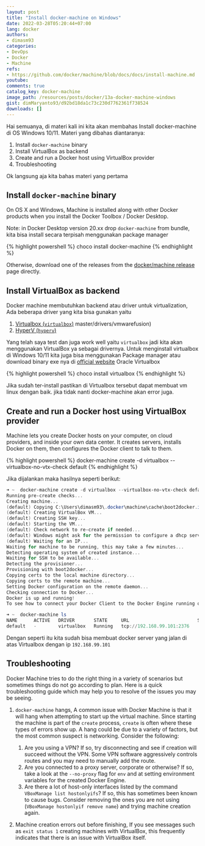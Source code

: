 ```yaml
---
layout: post
title: "Install docker-machine on Windows"
date: 2022-03-28T05:20:44+07:00
lang: docker
authors:
- dimasm93
categories:
- DevOps
- Docker
- Machine
refs: 
- https://github.com/docker/machine/blob/docs/docs/install-machine.md
youtube: 
comments: true
catalog_key: docker-machine
image_path: /resources/posts/docker/13a-docker-machine-windows
gist: dimMaryanto93/d92bd18da1c73c230d7762361f738524
downloads: []
---
```


Hai semuanya, di materi kali ini kita akan membahas Install docker-machine di OS Windows 10/11. Materi yang dibahas diantaranya:

1. Install `docker-machine` binary
2. Install VirtualBox as backend
3. Create and run a Docker host using VirtualBox provider
4. Troubleshooting

Ok langsung aja kita bahas materi yang pertama

<!--more-->

## Install `docker-machine` binary

On OS X and Windows, Machine is installed along with other Docker products when you install the Docker Toolbox / Docker Desktop.

Note: in Docker Desktop version 20.xx drop `docker-machine` from bundle, kita bisa install secara terpisah menggunakan package manager

{% highlight powershell %}
choco install docker-machine
{% endhighlight %}

Otherwise, download one of the releases from the [docker/machine release](https://github.com/docker/machine/releases/) page directly.

## Install VirtualBox as backend

Docker machine membutuhkan backend atau driver untuk virtualization, Ada beberapa driver yang kita bisa gunakan yaitu

1. [Virtualbox (`virtualbox`)](https://github.com/docker/machine/tree/master/drivers/virtualbox)
master/drivers/vmwarefusion)
2. [HyperV (`hyperv`)](https://github.com/docker/machine/tree/master/drivers/hyperv)

Yang telah saya test dan juga work well yaitu `virtualbox` jadi kita akan menggunakan VirtualBox ya sebagai drivernya. Untuk menginstall virtualbox di Windows 10/11 kita juga bisa menggunakan Package manager atau download binary exe nya di [official website](https://www.virtualbox.org/wiki/Downloads) Oracle Virtualbox

{% highlight powershell %}
choco install virtualbox
{% endhighlight %}

Jika sudah ter-install pastikan di Virtualbox tersebut dapat membuat vm linux dengan baik. jika tidak nanti docker-machine akan error juga.

## Create and run a Docker host using VirtualBox provider

Machine lets you create Docker hosts on your computer, on cloud providers, and inside your own data center. It creates servers, installs Docker on them, then configures the Docker client to talk to them.

{% highlight powershell %}
docker-machine create -d virtualbox --virtualbox-no-vtx-check default
{% endhighlight %}

Jika dijalankan maka hasilnya seperti berikut:

```powershell
➜ ~  docker-machine create -d virtualbox --virtualbox-no-vtx-check default
Running pre-create checks...
Creating machine...
(default) Copying C:\Users\dimasm93\.docker\machine\cache\boot2docker.iso to C:\Users\dimasm93\.docker\machine\machines\default\boot2docker.iso...
(default) Creating VirtualBox VM...
(default) Creating SSH key...
(default) Starting the VM...
(default) Check network to re-create if needed...
(default) Windows might ask for the permission to configure a dhcp server. Sometimes, such confirmation window is minimized in the taskbar.
(default) Waiting for an IP...
Waiting for machine to be running, this may take a few minutes...
Detecting operating system of created instance...
Waiting for SSH to be available...
Detecting the provisioner...
Provisioning with boot2docker...
Copying certs to the local machine directory...
Copying certs to the remote machine...
Setting Docker configuration on the remote daemon...
Checking connection to Docker...
Docker is up and running!
To see how to connect your Docker Client to the Docker Engine running on this virtual machine, run: C:\ProgramData\chocolatey\lib\docker-machine\bin\docker-machine.exe env default

➜ ~  docker-machine ls
NAME      ACTIVE   DRIVER       STATE     URL                         SWARM   DOCKER      ERRORS
default   -        virtualbox   Running   tcp://192.168.99.101:2376           v19.03.12
```

Dengan seperti itu kita sudah bisa membuat docker server yang jalan di atas Virtualbox dengan ip `192.168.99.101`

## Troubleshooting

Docker Machine tries to do the right thing in a variety of scenarios but sometimes things do not go according to plan. Here is a quick troubleshooting guide which may help you to resolve of the issues you may be seeing.

1. `docker-machine` hangs, A common issue with Docker Machine is that it will hang when attempting to start up the virtual machine. Since starting the machine is part of the `create` process, `create` is often where these types of errors show up. A hang could be due to a variety of factors, but the most common suspect is networking. Consider the following:
    1. Are you using a VPN? If so, try disconnecting and see if creation will succeed without the VPN. Some VPN software aggressively controls routes and you may need to manually add the route.
    2. Are you connected to a proxy server, corporate or otherwise? If so, take a look at the `--no-proxy` flag for `env` and at setting environment variables for the created Docker Engine.
    3. Are there a lot of host-only interfaces listed by the command `VBoxManage list hostonlyifs`? If so, this has sometimes been known to cause bugs. Consider removing the ones you are not using (`VBoxManage hostonlyif remove name`) and trying machine creation again.

2. Machine creation errors out before finishing, If you see messages such as `exit status 1` creating machines with VirtualBox, this frequently indicates that there is an issue with VirtualBox itself.
